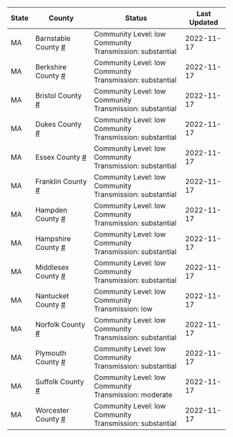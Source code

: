 State | County | Status | Last Updated
--- | --- | --- | --- 
MA | Barnstable County <a href="#barnstable_county">#</a> | <a name="barnstable_county"></a>Community Level: low<br/>Community Transmission: substantial | 2022-11-17
MA | Berkshire County <a href="#berkshire_county">#</a> | <a name="berkshire_county"></a>Community Level: low<br/>Community Transmission: substantial | 2022-11-17
MA | Bristol County <a href="#bristol_county">#</a> | <a name="bristol_county"></a>Community Level: low<br/>Community Transmission: substantial | 2022-11-17
MA | Dukes County <a href="#dukes_county">#</a> | <a name="dukes_county"></a>Community Level: low<br/>Community Transmission: substantial | 2022-11-17
MA | Essex County <a href="#essex_county">#</a> | <a name="essex_county"></a>Community Level: low<br/>Community Transmission: substantial | 2022-11-17
MA | Franklin County <a href="#franklin_county">#</a> | <a name="franklin_county"></a>Community Level: low<br/>Community Transmission: substantial | 2022-11-17
MA | Hampden County <a href="#hampden_county">#</a> | <a name="hampden_county"></a>Community Level: low<br/>Community Transmission: substantial | 2022-11-17
MA | Hampshire County <a href="#hampshire_county">#</a> | <a name="hampshire_county"></a>Community Level: low<br/>Community Transmission: substantial | 2022-11-17
MA | Middlesex County <a href="#middlesex_county">#</a> | <a name="middlesex_county"></a>Community Level: low<br/>Community Transmission: substantial | 2022-11-17
MA | Nantucket County <a href="#nantucket_county">#</a> | <a name="nantucket_county"></a>Community Level: low<br/>Community Transmission: low | 2022-11-17
MA | Norfolk County <a href="#norfolk_county">#</a> | <a name="norfolk_county"></a>Community Level: low<br/>Community Transmission: substantial | 2022-11-17
MA | Plymouth County <a href="#plymouth_county">#</a> | <a name="plymouth_county"></a>Community Level: low<br/>Community Transmission: substantial | 2022-11-17
MA | Suffolk County <a href="#suffolk_county">#</a> | <a name="suffolk_county"></a>Community Level: low<br/>Community Transmission: moderate | 2022-11-17
MA | Worcester County <a href="#worcester_county">#</a> | <a name="worcester_county"></a>Community Level: low<br/>Community Transmission: substantial | 2022-11-17
